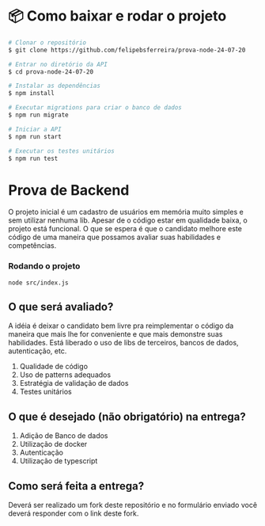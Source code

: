 # 📦 Como baixar e rodar o projeto

```bash
# Clonar o repositório
$ git clone https://github.com/felipebsferreira/prova-node-24-07-20

# Entrar no diretório da API
$ cd prova-node-24-07-20

# Instalar as dependências
$ npm install

# Executar migrations para criar o banco de dados
$ npm run migrate

# Iniciar a API
$ npm run start

# Executar os testes unitários
$ npm run test
```

# Prova de Backend

O projeto inicial é um cadastro de usuários em memória muito simples e sem utilizar nenhuma lib. Apesar de o código estar em qualidade baixa, o projeto está funcional. O que se espera é que o candidato melhore este código de uma maneira que possamos avaliar suas habilidades e competências.

### Rodando o projeto

`node src/index.js`

## O que será avaliado?

A idéia é deixar o candidato bem livre pra reimplementar o código da maneira que mais lhe for conveniente e que mais demonstre suas habilidades. Está liberado o uso de libs de terceiros, bancos de dados, autenticação, etc.

1. Qualidade de código
2. Uso de patterns adequados
3. Estratégia de validação de dados
4. Testes unitários

## O que é desejado (não obrigatório) na entrega?

1. Adição de Banco de dados
2. Utilização de docker
3. Autenticação
4. Utilização de typescript

## Como será feita a entrega?

Deverá ser realizado um fork deste repositório e no formulário enviado você deverá responder com o link deste fork.
